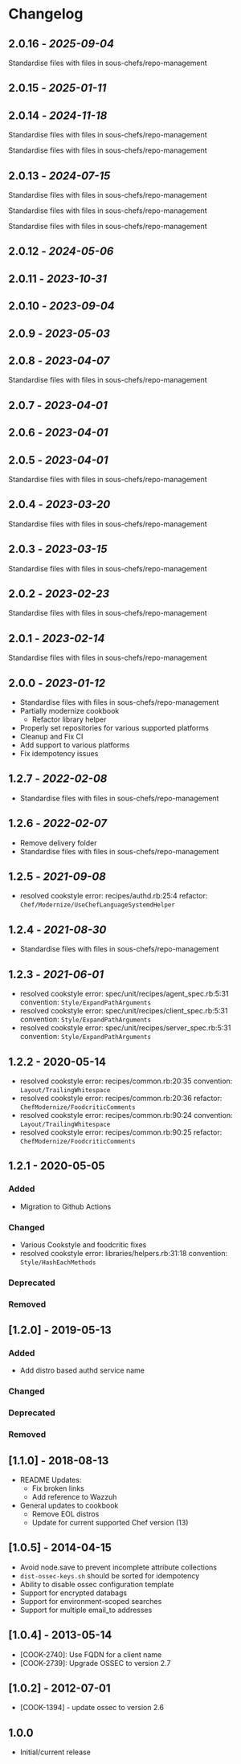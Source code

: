 # Changelog

## 2.0.16 - *2025-09-04*

Standardise files with files in sous-chefs/repo-management

## 2.0.15 - *2025-01-11*

## 2.0.14 - *2024-11-18*

Standardise files with files in sous-chefs/repo-management

Standardise files with files in sous-chefs/repo-management

## 2.0.13 - *2024-07-15*

Standardise files with files in sous-chefs/repo-management

Standardise files with files in sous-chefs/repo-management

Standardise files with files in sous-chefs/repo-management

## 2.0.12 - *2024-05-06*

## 2.0.11 - *2023-10-31*

## 2.0.10 - *2023-09-04*

## 2.0.9 - *2023-05-03*

## 2.0.8 - *2023-04-07*

Standardise files with files in sous-chefs/repo-management

## 2.0.7 - *2023-04-01*

## 2.0.6 - *2023-04-01*

## 2.0.5 - *2023-04-01*

Standardise files with files in sous-chefs/repo-management

## 2.0.4 - *2023-03-20*

Standardise files with files in sous-chefs/repo-management

## 2.0.3 - *2023-03-15*

Standardise files with files in sous-chefs/repo-management

## 2.0.2 - *2023-02-23*

Standardise files with files in sous-chefs/repo-management

## 2.0.1 - *2023-02-14*

Standardise files with files in sous-chefs/repo-management

## 2.0.0 - *2023-01-12*

- Standardise files with files in sous-chefs/repo-management
- Partially modernize cookbook
   - Refactor library helper
- Properly set repositories for various supported platforms
- Cleanup and Fix CI
- Add support to various platforms
- Fix idempotency issues

## 1.2.7 - *2022-02-08*

- Standardise files with files in sous-chefs/repo-management

## 1.2.6 - *2022-02-07*

- Remove delivery folder
- Standardise files with files in sous-chefs/repo-management

## 1.2.5 - *2021-09-08*

- resolved cookstyle error: recipes/authd.rb:25:4 refactor: `Chef/Modernize/UseChefLanguageSystemdHelper`

## 1.2.4 - *2021-08-30*

- Standardise files with files in sous-chefs/repo-management

## 1.2.3 - *2021-06-01*

- resolved cookstyle error: spec/unit/recipes/agent_spec.rb:5:31 convention: `Style/ExpandPathArguments`
- resolved cookstyle error: spec/unit/recipes/client_spec.rb:5:31 convention: `Style/ExpandPathArguments`
- resolved cookstyle error: spec/unit/recipes/server_spec.rb:5:31 convention: `Style/ExpandPathArguments`

## 1.2.2 - 2020-05-14

- resolved cookstyle error: recipes/common.rb:20:35 convention: `Layout/TrailingWhitespace`
- resolved cookstyle error: recipes/common.rb:20:36 refactor: `ChefModernize/FoodcriticComments`
- resolved cookstyle error: recipes/common.rb:90:24 convention: `Layout/TrailingWhitespace`
- resolved cookstyle error: recipes/common.rb:90:25 refactor: `ChefModernize/FoodcriticComments`

## 1.2.1 - 2020-05-05

### Added

- Migration to Github Actions

### Changed

- Various Cookstyle and foodcritic fixes
- resolved cookstyle error: libraries/helpers.rb:31:18 convention: `Style/HashEachMethods`

### Deprecated

### Removed

## [1.2.0] - 2019-05-13

### Added

- Add distro based authd service name

### Changed

### Deprecated

### Removed

## [1.1.0] - 2018-08-13

- README Updates:
   - Fix broken links
   - Add reference to Wazzuh
- General updates to cookbook
   - Remove EOL distros
   - Update for current supported Chef version (13)

## [1.0.5] - 2014-04-15

- Avoid node.save to prevent incomplete attribute collections
- `dist-ossec-keys.sh` should be sorted for idempotency
- Ability to disable ossec configuration template
- Support for encrypted databags
- Support for environment-scoped searches
- Support for multiple email_to addresses

## [1.0.4] - 2013-05-14

- [COOK-2740]: Use FQDN for a client name
- [COOK-2739]: Upgrade OSSEC to version 2.7

## [1.0.2] - 2012-07-01

- [COOK-1394] - update ossec to version 2.6

## 1.0.0

- Initial/current release
